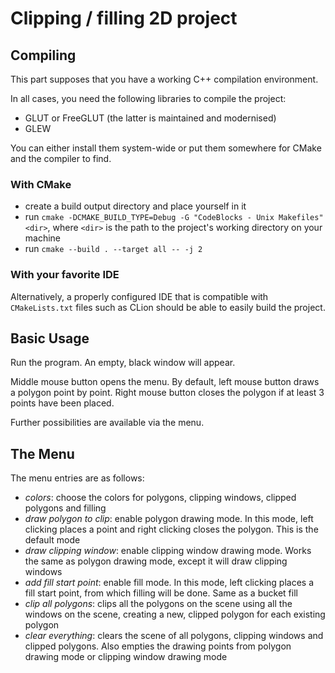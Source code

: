 # Clipping / filling 2D project

## Compiling

This part supposes that you have a working C++ compilation environment.

In all cases, you need the following libraries to compile the project:
* GLUT or FreeGLUT (the latter is maintained and modernised)
* GLEW

You can either install them system-wide or put them somewhere for CMake and the
compiler to find.

### With CMake

* create a build output directory and place yourself in it
* run `cmake -DCMAKE_BUILD_TYPE=Debug -G "CodeBlocks - Unix Makefiles" <dir>`,
  where `<dir>` is the path to the project's working directory on your machine
* run `cmake --build . --target all -- -j 2`

### With your favorite IDE

Alternatively, a properly configured IDE that is compatible with
`CMakeLists.txt` files such as CLion should be able to easily build the project.

## Basic Usage

Run the program. An empty, black window will appear.

Middle mouse button opens the menu. By default, left mouse button draws a
polygon point by point. Right mouse button closes the polygon if at least 3
points have been placed.

Further possibilities are available via the menu.

## The Menu

The menu entries are as follows:

* _colors_: choose the colors for polygons, clipping windows, clipped polygons and
  filling
* _draw polygon to clip_: enable polygon drawing mode. In this mode, left clicking
  places a point and right clicking closes the polygon. This is the default mode
* _draw clipping window_: enable clipping window drawing mode. Works the same as
  polygon drawing mode, except it will draw clipping windows
* _add fill start point_: enable fill mode. In this mode, left clicking places a
  fill start point, from which filling will be done. Same as a bucket fill
* _clip all polygons_: clips all the polygons on the scene using all the windows
  on the scene, creating a new, clipped polygon for each existing polygon
* _clear everything_: clears the scene of all polygons, clipping windows and
  clipped polygons. Also empties the drawing points from polygon drawing mode or
  clipping window drawing mode